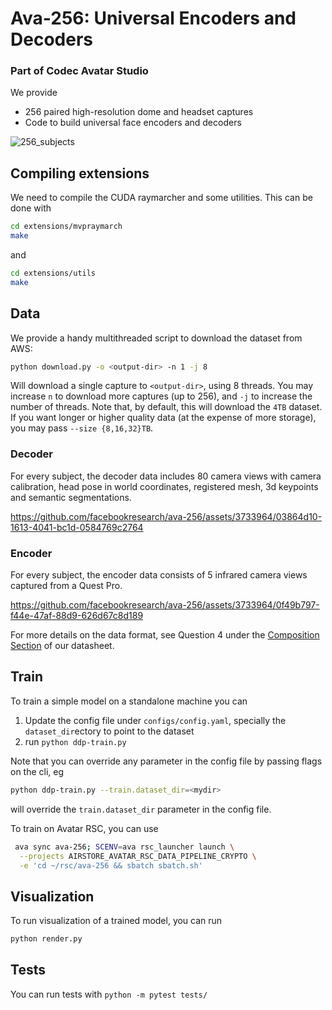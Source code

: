 # Ava-256: Universal Encoders and Decoders

### Part of Codec Avatar Studio

We provide 
* 256 paired high-resolution dome and headset captures
* Code to build universal face encoders and decoders

![256_subjects](https://github.com/facebookresearch/ava-256/assets/3733964/622eb5af-6375-4f24-830d-a0025d7a7d23)

## Compiling extensions
We need to compile the CUDA raymarcher and some utilities. This can be done with

```bash
cd extensions/mvpraymarch
make
```
and
```bash
cd extensions/utils
make
```

## Data
We provide a handy multithreaded script to download the dataset from AWS:

```bash
python download.py -o <output-dir> -n 1 -j 8
```
Will download a single capture to `<output-dir>`, using 8 threads.
You may increase `n` to download more captures (up to 256), and `-j` to increase the number of threads.
Note that, by default, this will download the `4TB` dataset. If you want longer or higher
quality data (at the expense of more storage), you may pass `--size {8,16,32}TB`.

### Decoder

For every subject, the decoder data includes 80 camera views with camera calibration, head pose in world coordinates,
registered mesh, 3d keypoints and semantic segmentations. 

https://github.com/facebookresearch/ava-256/assets/3733964/03864d10-1613-4041-bc1d-0584769c2764

### Encoder

For every subject, the encoder data consists of 5 infrared camera views captured from a Quest Pro.

https://github.com/facebookresearch/ava-256/assets/3733964/0f49b797-f44e-47af-88d9-626d67c8d189

For more details on the data format, see Question 4 under the [Composition Section](https://github.com/facebookresearch/ava-256/blob/main/DATASHEET.md#composition) of our datasheet.

## Train
To train a simple model on a standalone machine you can
1. Update the config file under `configs/config.yaml`, specially the `dataset_dir`ectory to point to the dataset
2. run `python ddp-train.py`

Note that you can override any parameter in the config file by passing flags on the cli, eg
```bash
python ddp-train.py --train.dataset_dir=<mydir>
```
will override the `train.dataset_dir` parameter in the config file.

To train on Avatar RSC, you can use
```bash
 ava sync ava-256; SCENV=ava rsc_launcher launch \
  --projects AIRSTORE_AVATAR_RSC_DATA_PIPELINE_CRYPTO \
  -e 'cd ~/rsc/ava-256 && sbatch sbatch.sh'
```

## Visualization
To run visualization of a trained model, you can run
```bash
python render.py
```

## Tests
You can run tests with `python -m pytest tests/`
